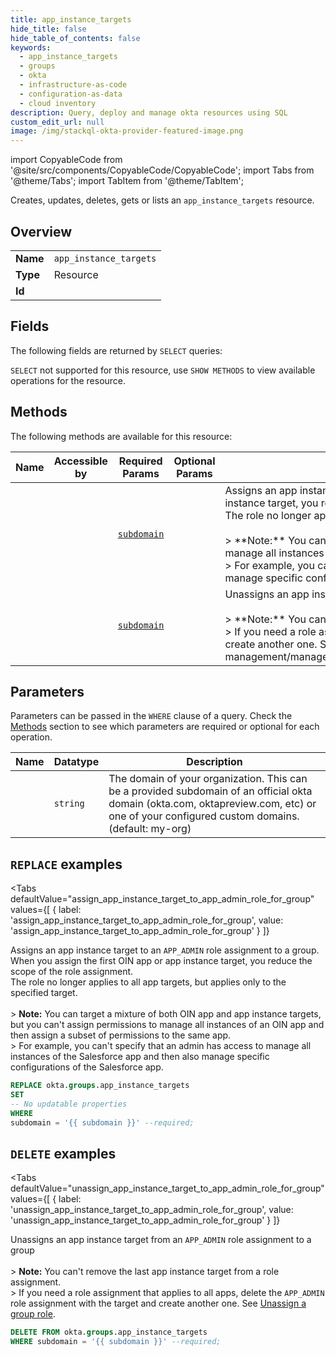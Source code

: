 ```yaml
--- 
title: app_instance_targets
hide_title: false
hide_table_of_contents: false
keywords:
  - app_instance_targets
  - groups
  - okta
  - infrastructure-as-code
  - configuration-as-data
  - cloud inventory
description: Query, deploy and manage okta resources using SQL
custom_edit_url: null
image: /img/stackql-okta-provider-featured-image.png
---
```


import CopyableCode from '@site/src/components/CopyableCode/CopyableCode';
import Tabs from '@theme/Tabs';
import TabItem from '@theme/TabItem';

Creates, updates, deletes, gets or lists an <code>app_instance_targets</code> resource.

## Overview
<table><tbody>
<tr><td><b>Name</b></td><td><code>app_instance_targets</code></td></tr>
<tr><td><b>Type</b></td><td>Resource</td></tr>
<tr><td><b>Id</b></td><td><CopyableCode code="okta.groups.app_instance_targets" /></td></tr>
</tbody></table>

## Fields

The following fields are returned by `SELECT` queries:

`SELECT` not supported for this resource, use `SHOW METHODS` to view available operations for the resource.


## Methods

The following methods are available for this resource:

<table>
<thead>
    <tr>
    <th>Name</th>
    <th>Accessible by</th>
    <th>Required Params</th>
    <th>Optional Params</th>
    <th>Description</th>
    </tr>
</thead>
<tbody>
<tr>
    <td><a href="#assign_app_instance_target_to_app_admin_role_for_group"><CopyableCode code="assign_app_instance_target_to_app_admin_role_for_group" /></a></td>
    <td><CopyableCode code="replace" /></td>
    <td><a href="#parameter-subdomain"><code>subdomain</code></a></td>
    <td></td>
    <td>Assigns an app instance target to an `APP_ADMIN` role assignment to a group. When you assign the first OIN app or app instance target, you reduce the scope of the role assignment.<br />The role no longer applies to all app targets, but applies only to the specified target.<br /><br />&gt; **Note:** You can target a mixture of both OIN app and app instance targets, but you can't assign permissions to manage all instances of an OIN app and then assign a subset of permissions to the same app.<br />&gt; For example, you can't specify that an admin has access to manage all instances of the Salesforce app and then also manage specific configurations of the Salesforce app.</td>
</tr>
<tr>
    <td><a href="#unassign_app_instance_target_to_app_admin_role_for_group"><CopyableCode code="unassign_app_instance_target_to_app_admin_role_for_group" /></a></td>
    <td><CopyableCode code="delete" /></td>
    <td><a href="#parameter-subdomain"><code>subdomain</code></a></td>
    <td></td>
    <td>Unassigns an app instance target from an `APP_ADMIN` role assignment to a group<br /><br />&gt; **Note:** You can't remove the last app instance target from a role assignment.<br />&gt; If you need a role assignment that applies to all apps, delete the `APP_ADMIN` role assignment with the target and create another one. See [Unassign a group role](https://developer.okta.com/docs/api/openapi/okta-management/management/tag/RoleAssignmentBGroup/#tag/RoleAssignmentBGroup/operation/unassignRoleFromGroup).</td>
</tr>
</tbody>
</table>

## Parameters

Parameters can be passed in the `WHERE` clause of a query. Check the [Methods](#methods) section to see which parameters are required or optional for each operation.

<table>
<thead>
    <tr>
    <th>Name</th>
    <th>Datatype</th>
    <th>Description</th>
    </tr>
</thead>
<tbody>
<tr id="parameter-subdomain">
    <td><CopyableCode code="subdomain" /></td>
    <td><code>string</code></td>
    <td>The domain of your organization. This can be a provided subdomain of an official okta domain (okta.com, oktapreview.com, etc) or one of your configured custom domains. (default: my-org)</td>
</tr>
</tbody>
</table>

## `REPLACE` examples

<Tabs
    defaultValue="assign_app_instance_target_to_app_admin_role_for_group"
    values={[
        { label: 'assign_app_instance_target_to_app_admin_role_for_group', value: 'assign_app_instance_target_to_app_admin_role_for_group' }
    ]}
>
<TabItem value="assign_app_instance_target_to_app_admin_role_for_group">

Assigns an app instance target to an `APP_ADMIN` role assignment to a group. When you assign the first OIN app or app instance target, you reduce the scope of the role assignment.<br />The role no longer applies to all app targets, but applies only to the specified target.<br /><br />&gt; **Note:** You can target a mixture of both OIN app and app instance targets, but you can't assign permissions to manage all instances of an OIN app and then assign a subset of permissions to the same app.<br />&gt; For example, you can't specify that an admin has access to manage all instances of the Salesforce app and then also manage specific configurations of the Salesforce app.

```sql
REPLACE okta.groups.app_instance_targets
SET 
-- No updatable properties
WHERE 
subdomain = '{{ subdomain }}' --required;
```
</TabItem>
</Tabs>


## `DELETE` examples

<Tabs
    defaultValue="unassign_app_instance_target_to_app_admin_role_for_group"
    values={[
        { label: 'unassign_app_instance_target_to_app_admin_role_for_group', value: 'unassign_app_instance_target_to_app_admin_role_for_group' }
    ]}
>
<TabItem value="unassign_app_instance_target_to_app_admin_role_for_group">

Unassigns an app instance target from an `APP_ADMIN` role assignment to a group<br /><br />&gt; **Note:** You can't remove the last app instance target from a role assignment.<br />&gt; If you need a role assignment that applies to all apps, delete the `APP_ADMIN` role assignment with the target and create another one. See [Unassign a group role](https://developer.okta.com/docs/api/openapi/okta-management/management/tag/RoleAssignmentBGroup/#tag/RoleAssignmentBGroup/operation/unassignRoleFromGroup).

```sql
DELETE FROM okta.groups.app_instance_targets
WHERE subdomain = '{{ subdomain }}' --required;
```
</TabItem>
</Tabs>
